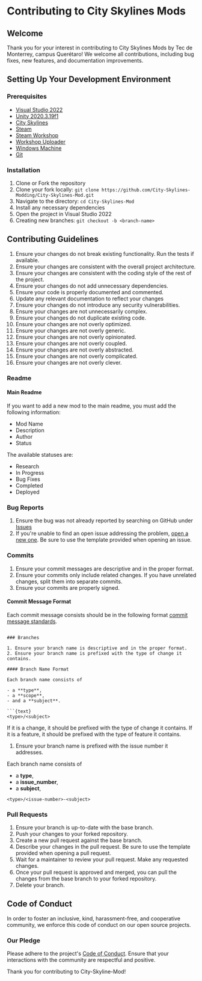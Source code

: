 # Contributing to City Skylines Mods

## Welcome

Thank you for your interest in contributing to City Skylines Mods by Tec de Monterrey, campus Querétaro! We welcome all contributions, including bug fixes, new features, and documentation improvements.

## Setting Up Your Development Environment

### Prerequisites

- [Visual Studio 2022](https://visualstudio.microsoft.com/vs/preview/vs2022/)
- [Unity 2020.3.19f1](https://unity3d.com/es/get-unity/download/archive)
- [City Skylines](https://store.steampowered.com/app/255710/Cities_Skylines/)
- [Steam](https://store.steampowered.com/about/)
- [Steam Workshop](https://steamcommunity.com/workshop/about/?appid=255710)
- [Workshop Uploader](https://steamcommunity.com/sharedfiles/filedetails/?id=450877484)
- [Windows Machine](https://www.microsoft.com/en-us/windows/get-windows-10)
- [Git](https://git-scm.com/downloads)

### Installation

1. Clone or Fork the repository
2. Clone your fork locally: `git clone https://github.com/City-Skylines-Modding/City-Skylines-Mod.git`
3. Navigate to the directory: `cd City-Skylines-Mod`
4. Install any necessary dependencies
5. Open the project in Visual Studio 2022
6. Creating new branches: `git checkout -b <branch-name>`

## Contributing Guidelines

1. Ensure your changes do not break existing functionality. Run the tests if available.
2. Ensure your changes are consistent with the overall project architecture.
3. Ensure your changes are consistent with the coding style of the rest of the project.
4. Ensure your changes do not add unnecessary dependencies.
5. Ensure your code is properly documented and commented.
6. Update any relevant documentation to reflect your changes
7. Ensure your changes do not introduce any security vulnerabilities.
8. Ensure your changes are not unnecessarily complex.
9. Ensure your changes do not duplicate existing code.
10. Ensure your changes are not overly optimized.
11. Ensure your changes are not overly generic.
12. Ensure your changes are not overly opinionated.
13. Ensure your changes are not overly coupled.
14. Ensure your changes are not overly abstracted.
15. Ensure your changes are not overly complicated.
16. Ensure your changes are not overly clever.

### Readme

#### Main Readme

If you want to add a new mod to the main readme, you must add the following information:

- Mod Name
- Description
- Author
- Status

The available statuses are:

- Research
- In Progress
- Bug Fixes
- Completed
- Deployed

### Bug Reports

1. Ensure the bug was not already reported by searching on GitHub under [Issues](https://github.com/City-Skylines-Modding/City-Skylines-Mod/issues)
2. If you're unable to find an open issue addressing the problem, [open a new one](https://github.com/City-Skylines-Modding/City-Skylines-Mod/issues/new). Be sure to use the template provided when opening an issue.

### Commits

1. Ensure your commit messages are descriptive and in the proper format.
2. Ensure your commits only include related changes. If you have unrelated changes, split them into separate commits.
3. Ensure your commits are properly signed.

#### Commit Message Format

Each commit message consists should be in the following format [commit message standards](../standards/std-001.md).

````{text}

### Branches

1. Ensure your branch name is descriptive and in the proper format.
2. Ensure your branch name is prefixed with the type of change it contains.

#### Branch Name Format

Each branch name consists of

- a **type**,
- a **scope**,
- and a **subject**.

```{text}
<type>/<subject>
````

If it is a change, it should be prefixed with the type of change it contains. If it is a feature, it should be prefixed with the type of feature it contains.

1. Ensure your branch name is prefixed with the issue number it addresses.

Each branch name consists of

- a **type**,
- a **issue_number**,
- a **subject**,

```{text}
<type>/<issue-number>-<subject>
```

### Pull Requests

1. Ensure your branch is up-to-date with the base branch.
2. Push your changes to your forked repository.
3. Create a new pull request against the base branch.
4. Describe your changes in the pull request. Be sure to use the template provided when opening a pull request.
5. Wait for a maintainer to review your pull request. Make any requested changes.
6. Once your pull request is approved and merged, you can pull the changes from the base branch to your forked repository.
7. Delete your branch.

## Code of Conduct

In order to foster an inclusive, kind, harassment-free, and cooperative community, we enforce this code of conduct on our open source projects.

### Our Pledge

Please adhere to the project's [Code of Conduct](./CODE_OF_CONDUCT.md). Ensure that your interactions with the community are respectful and positive.

Thank you for contributing to City-Skyline-Mod!
